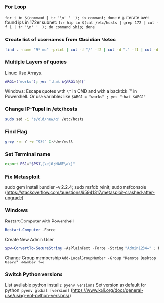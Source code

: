 ### For Loop
`for i in $(command | tr '\n' ' '); do command; done`
e.g. iterate over found ips in 172er subnet: `for hip in $(cat /etc/hosts | grep 172 | cut -f 1 | tr '\n' ' '); do command $hip; done`
### Create list of usernames from Obsidian Notes
```bash
find . -name "9*.md" -print | cut -d "/" -f2 | cut -d "." -f1 | cut -d "_" -f2 | cut -d " " -f 1 > users.txt
```

### Multiple Layers of quotes
Linux: Use Arrays.
```bash
ARG1=("works"); yes "that ${ARG1[@]}"
```

Windows: Escape quotes with `\"` in CMD and with a backtick \`" in Powershell. Or use variables like `$ARG1 = "works" ; yes "that $ARG1"`

### Change IP-Tupel in /etc/hosts
```bash
sudo sed -i 's/old/new/g' /etc/hosts
```
### Find Flag
```bash
grep -rn / -e "OS{" 2>/dev/null
```
### Set Terminal name
```bash
export PS1="$PS1\[\e]0;NAME\a\]"
```
### Fix Metasploit
sudo gem install bundler -v 2.2.4; sudo msfdb reinit; sudo msfconsole
(https://stackoverflow.com/questions/65941317/metasploit-crashed-after-upgrade)

### Windows
Restart Computer with Powershell
```powershell
Restart-Computer -Force
```
Create New Admin User
```powershell
$pw=ConvertTo-SecureString -AsPlainText -Force -String "Admin1234=" ; New-LocalUser "tempadmin" -Password $pw -FullName "Petrus Testus" -Description "Temporary local admin"; Add-LocalGroupMember -Group "Administrators" -Member "tempadmin"
```
Change Group membership
`Add-LocalGroupMember -Group "Remote Desktop Users" -Member foo`
### Switch Python versions
List available python installs: `pyenv versions`
Set version as default for python: `pyenv global [version]`
(https://www.kali.org/docs/general-use/using-eol-python-versions/)
